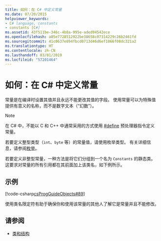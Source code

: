 ```yaml
---
title: 如何：在 C# 中定义常量
ms.date: 07/20/2015
helpviewer_keywords:
- C# language, constants
- constants [C#]
ms.assetid: 43f511be-346c-4b8a-995e-aded94542ece
ms.openlocfilehash: a85e7728512922be38658c07314229c26b2461fd
ms.sourcegitcommit: 41c0637e894fbcd0713d46d6ef1866f08dc321a2
ms.translationtype: HT
ms.contentlocale: zh-CN
ms.lasthandoff: 03/01/2019
ms.locfileid: "57201464"
---
```

# <a name="how-to-define-constants-in-c"></a>如何：在 C\# 中定义常量
常量是在编译时设置其值并且永远不能更改其值的字段。 使用常量可以为特殊值提供有意义的名称，而不是数字文本（“幻数”）。  
  
> [!NOTE]
>  在 C# 中，不能以 C 和 C++ 中通常采用的方式使用 [#define](../../../csharp/language-reference/preprocessor-directives/preprocessor-define.md) 预处理器指令定义常量。  
  
 若要定义整型类型（`int`、`byte` 等）的常量值，请使用枚举类型。 有关详细信息，请参阅[枚举](../../../csharp/language-reference/keywords/enum.md)。  
  
 若要定义非整型常量，一种方法是将它们分组到一个名为 `Constants` 的静态类。 这要求对常量的所有引用都在其前面加上该类名，如下例所示。  
  
## <a name="example"></a>示例  
 [!code-csharp[csProgGuideObjects#89](~/samples/snippets/csharp/VS_Snippets_VBCSharp/csProgGuideObjects/CS/Objects.cs#89)]  
  
 使用类名限定符有助于确保你和使用该常量的其他人了解它是常量并且不能修改。  
  
## <a name="see-also"></a>请参阅

- [类和结构](../../../csharp/programming-guide/classes-and-structs/index.md)
